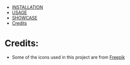 * [INSTALLATION](#installation)
* [USAGE](#usage)
* [SHOWCASE](#showcase)
* [Credits](#credits)

# Credits:
- Some of the icons used in this project are from [Freepik](https://www.freepik.com/)
